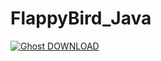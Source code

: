 # FlappyBird_Java

<a href="https://github.com/KRBNJSF/FlappyBird_Java/raw/master/app-debug.apk" download>
 <img src="https://user-images.githubusercontent.com/90755554/164563628-6a321da5-c2d2-4c80-97e0-8d55529d44bb.png" alt="Ghost">
 DOWNLOAD
</a>
